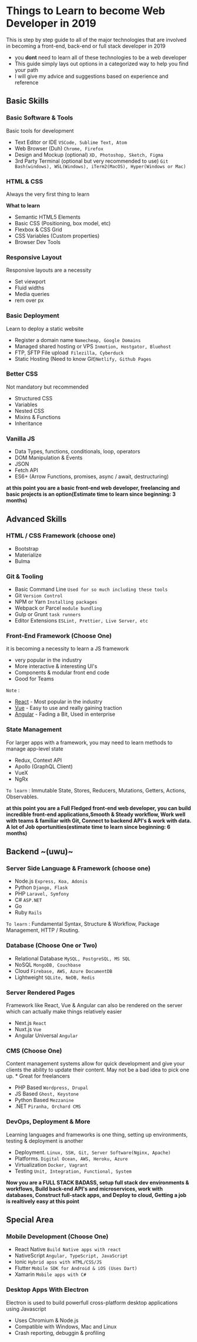 # Things to Learn to become Web Developer in 2019

This is step by step guide to all of the major technologies that are involved in becoming a front-end, back-end or full stack developer in 2019
- you **dont** need to learn all of these technologies to be a web developer
- This guide simply lays out options in a categorized way to help you find your path
- I will give my advice and suggestions based on experience and reference

## Basic Skills

### Basic Software & Tools
Basic tools for development
- Text Editor or IDE `VSCode, Sublime Text, Atom`
- Web Browser (Duh) `Chrome, Firefox`
- Design and Mockup (optional) `XD, Photoshop, Sketch, Figma`
- 3rd Party Terminal (optional but very recommended to use) `Git Bash(windows), WSL(Windows), iTerm2(MacOS), Hyper(Windows or Mac)`

### HTML & CSS

Always the very first thing to learn

**What to learn**
- Semantic HTML5 Elements
- Basic CSS (Positioning, box model, etc)
- Flexbox & CSS Grid
- CSS Variables (Custom properties)
- Browser Dev Tools


### Responsive Layout
Responsive layouts are a necessity

- Set viewport
- Fluid widths
- Media queries
- rem over px

### Basic Deployment

Learn to deploy a static website

- Register a domain name `Namecheap, Google Domains`
- Managed shared hosting or VPS `Inmotion, Hostgator, Bluehost`
- FTP, SFTP File upload` Filezilla, Cyberduck`
- Static Hosting (Need to know Git)`Netlify, Github Pages`

### Better CSS
Not mandatory but recommended
- Structured CSS
- Variables
- Nested CSS
- Mixins & Functions
- Inheritance

### Vanilla JS
- Data Types, functions, conditionals, loop, operators
- DOM Manipulation & Events
- JSON
- Fetch API
- ES6+ (Arrow Functions, promises, async / await, destructuring)

**at this point you are a basic front-end web developer, freelancing and basic projects is an option(Estimate time to learn since beginning: 3 months)**

## Advanced Skills

### HTML / CSS Framework (choose one)
- Bootstrap
- Materialize
- Bulma

### Git & Tooling
- Basic Command Line `Used for so much including these tools`
- Git `Version Control`
- NPM or Yarn `Installing packages`
- Webpack or Parcel `module bundling`
- Gulp or Grunt `task runners`
- Editor Extensions `ESLint, Prettier, Live Server, etc`

### Front-End Framework (Choose One)

it is becoming a necessity to learn a JS framework

- very popular in the industry
- More interactive & interesting UI's
- Components & modular front end code
- Good for Teams

```Note``` : 
- [React](https://reactjs.org/) - Most popular in the industry
- [Vue](https://vuejs.org/) - Easy to use and really gaining traction 
- [Angular](https://angular.io/) - Fading a Bit, Used in enterprise

### State Management

For larger apps with a framework, you may need to learn methods to manage app-level state

- Redux, Context API
- Apollo (GraphQL Client)
- VueX
- NgRx

``To learn`` : 
    Immutable State, Stores, Reducers, Mutations, Getters, Actions, Observables.

**at this point you are a Full Fledged front-end web developer, you can build incredible front-end applications,Smooth & Steady workflow, Work well with teams & familiar with Git, Connect to backend API's & work with data. A lot of Job oportunities(estimate time to learn since beginning: 6 months)**

## Backend ~(uwu)~

### Server Side Language & Framework (choose one)

- Node.js ```Express, Koa, Adonis```
- Python ```Django, Flask```
- PHP ```Laravel, Symfony```
- C# ```ASP.NET```
- Go 
- Ruby ```Rails```

``To learn`` : 
    Fundamental Syntax, Structure & Workflow, Package Management, HTTP / Routing.

### Database (Choose One or Two)
- Relational Database ```MySQL, PostgreSQL, MS SQL```
- NoSQL ```MongoDB, Couchbase```
- Cloud ```Firebase, AWS, Azure DocumentDB```
- Lightweight ```SQLite, NeDB, Redis```

### Server Rendered Pages

Framework like React, Vue & Angular can also be rendered on the server which can actually make things relatively easier

- Next.js ```React```
- Nuxt.js ```Vue```
- Angular Universal ```Angular```

### CMS (Choose One)

Content management systems allow for quick development and give your clients the ability to update their content. May not be a bad idea to pick one up. * Great for freelancers

- PHP Based ```Wordpress, Drupal```
- JS Based ```Ghost, Keystone```
- Python Based ```Mezzanine```
- .NET  ```Piranha, Orchard CMS```

### DevOps, Deployment & More

Learning languages and frameworks is one thing, setting up environments, testing & deployment is another

- Deployment. ```Linux, SSH, Git, Server Software(Nginx, Apache)```
- Platforms. ```Digital Ocean, AWS, Heroku, Azure```
- Virtualization ```Docker, Vagrant```
- Testing ```Unit, Integration, Functional, System```


**Now you are a FULL STACK BADASS, setup full stack dev environments & workflows, Build back-end API's and microservices, work with databases, Construct full-stack apps, and Deploy to cloud, Getting a job is realtively easy at this point**

## Special Area

### Mobile Development (Choose One)

- React Native ```Build Native apps with react```
- NativeScript ```Angular, TypeScript, JavaScript```
- Ionic ```Hybrid apss with HTML/CSS/JS```
- Flutter ```Mobile SDK for Android & iOS (Uses Dart)```
- Xamarin ```Mobile apps with C#```

### Desktop Apps With Electron

Electron is used to build  powerfull cross-platform desktop applications using Javascript

- Uses Chromium & Node.js
- Compatible with Windows, Mac and Linux
- Crash reporting, debuggin & profiling
